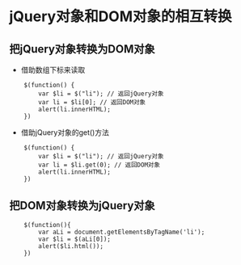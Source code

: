 # jQuery对象和DOM对象的相互转换  # 

## 把jQuery对象转换为DOM对象 ##

- 借助数组下标来读取

```
    $(function() {
        var $li = $("li"); // 返回jQuery对象
        var li = $li[0]; // 返回DOM对象
        alert(li.innerHTML);
    })
```

- 借助jQuery对象的get()方法

```
    $(function() {
        var $li = $("li"); // 返回jQuery对象
        var li = $li.get(0); // 返回DOM对象
        alert(li.innerHTML);
    })
```

## 把DOM对象转换为jQuery对象 ##
    
```
    $(function(){
        var aLi = document.getElementsByTagName('li');
        var $li = $(aLi[0]);
        alert($li.html()); 
    })
```

